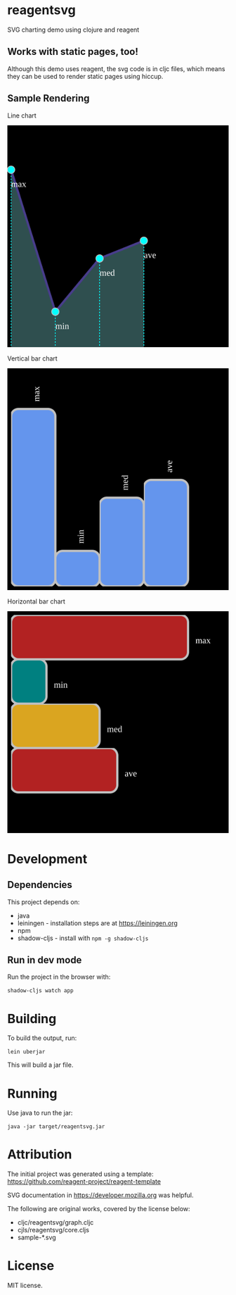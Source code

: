 # reagentsvg

SVG charting demo using clojure and reagent

## Works with static pages, too!

Although this demo uses reagent, the svg code is in cljc files, which means they can be used to render static pages using hiccup.

## Sample Rendering

Line chart

![Line chart](sample-linechart.svg?raw=true)

Vertical bar chart

![Vertical bar chart](sample-barchart-v.svg?raw=true)

Horizontal bar chart

![Horizontal bar chart](sample-barchart-h.svg?raw=true)

# Development

## Dependencies

This project depends on:

* java
* leiningen - installation steps are at <https://leiningen.org>
* npm 
* shadow-cljs - install with `npm -g shadow-cljs`

## Run in dev mode

Run the project in the browser with:

    shadow-cljs watch app

# Building

To build the output, run:

    lein uberjar

This will build a jar file.

# Running

Use java to run the jar:

    java -jar target/reagentsvg.jar
    
    
# Attribution

The initial project was generated using a template: <https://github.com/reagent-project/reagent-template>

SVG documentation in <https://developer.mozilla.org> was helpful.

The following are original works, covered by the license below:
* cljc/reagentsvg/graph.cljc
* cjls/reagentsvg/core.cljs
* sample-*.svg

# License

MIT license.
